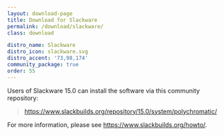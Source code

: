 ```yaml
---
layout: download-page
title: Download for Slackware
permalink: /download/slackware/
class: download

distro_name: Slackware
distro_icon: slackware.svg
distro_accent: '73,98,174'
community_package: true
order: 55
---
```


Users of Slackware 15.0 can install the software via this community repository:

> <https://www.slackbuilds.org/repository/15.0/system/polychromatic/>

For more information, please see <https://www.slackbuilds.org/howto/>.
